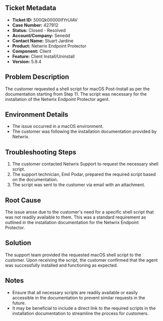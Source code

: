 ## Ticket Metadata
- **Ticket ID:** 500Qk00000IfYrUIAV
- **Case Number:** 427912
- **Status:** Closed - Resolved
- **Account/Company:** Senedd
- **Contact Name:** Stuart Jardine
- **Product:** Netwrix Endpoint Protector
- **Component:** Client
- **Feature:** Client Install/Uninstall
- **Version:** 5.9.4

## Problem Description
The customer requested a shell script for macOS Post-Install as per the documentation starting from Step 11. The script was necessary for the installation of the Netwrix Endpoint Protector agent.

## Environment Details
- The issue occurred in a macOS environment.
- The customer was following the installation documentation provided by Netwrix.

## Troubleshooting Steps
1. The customer contacted Netwrix Support to request the necessary shell script.
2. The support technician, Emil Podar, prepared the required script based on the documentation.
3. The script was sent to the customer via email with an attachment.

## Root Cause
The issue arose due to the customer's need for a specific shell script that was not readily available to them. This was a standard requirement as outlined in the installation documentation for the Netwrix Endpoint Protector.

## Solution
The support team provided the requested macOS shell script to the customer. Upon receiving the script, the customer confirmed that the agent was successfully installed and functioning as expected.

## Notes
- Ensure that all necessary scripts are readily available or easily accessible in the documentation to prevent similar requests in the future.
- It may be beneficial to include a direct link to the required scripts in the installation documentation to streamline the process for customers.